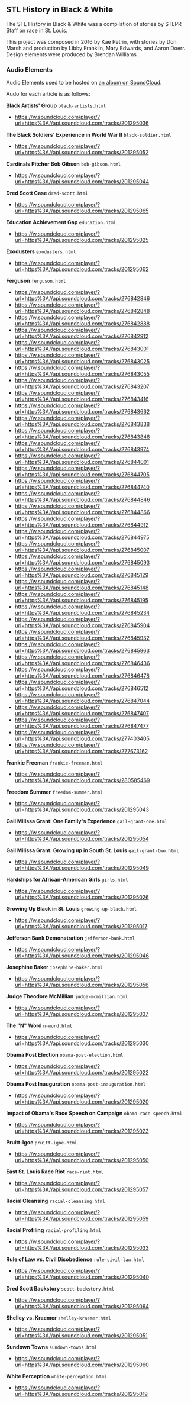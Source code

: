 ## STL History in Black & White

The STL History in Black & White was a compilation of stories by STLPR Staff on race in St. Louis.

This project was composed in 2016 by Kae Petrin, with stories by Don Marsh and production by Libby Franklin, Mary Edwards, and Aaron Doerr. Design elements were produced by Brendan Williams.

### Audio Elements

Audio Elements used to be hosted on [an album on SoundCloud](https://soundcloud.com/st-louis-public-radio/sets/st-louis-history-in-black-white).

Audo for each article is as follows:

**Black Artists' Group** `black-artists.html`
* https://w.soundcloud.com/player/?url=https%3A//api.soundcloud.com/tracks/201295036

**The Black Soldiers' Experience in World War II** `black-soldier.html`
* https://w.soundcloud.com/player/?url=https%3A//api.soundcloud.com/tracks/201295052

**Cardinals Pitcher Bob Gibson** `bob-gibson.html`
* https://w.soundcloud.com/player/?url=https%3A//api.soundcloud.com/tracks/201295044

**Dred Scott Case** `dred-scott.html`
* https://w.soundcloud.com/player/?url=https%3A//api.soundcloud.com/tracks/201295065

**Education Achievement Gap** `education.html`
* https://w.soundcloud.com/player/?url=https%3A//api.soundcloud.com/tracks/201295025

**Exodusters** `exodusters.html`
* https://w.soundcloud.com/player/?url=https%3A//api.soundcloud.com/tracks/201295062

**Ferguson** `ferguson.html`
* https://w.soundcloud.com/player/?url=https%3A//api.soundcloud.com/tracks/276842846
* https://w.soundcloud.com/player/?url=https%3A//api.soundcloud.com/tracks/276842848
* https://w.soundcloud.com/player/?url=https%3A//api.soundcloud.com/tracks/276842888
* https://w.soundcloud.com/player/?url=https%3A//api.soundcloud.com/tracks/276842912
* https://w.soundcloud.com/player/?url=https%3A//api.soundcloud.com/tracks/276843001
* https://w.soundcloud.com/player/?url=https%3A//api.soundcloud.com/tracks/276843025
* https://w.soundcloud.com/player/?url=https%3A//api.soundcloud.com/tracks/276843055
* https://w.soundcloud.com/player/?url=https%3A//api.soundcloud.com/tracks/276843207
* https://w.soundcloud.com/player/?url=https%3A//api.soundcloud.com/tracks/276843416
* https://w.soundcloud.com/player/?url=https%3A//api.soundcloud.com/tracks/276843662
* https://w.soundcloud.com/player/?url=https%3A//api.soundcloud.com/tracks/276843838
* https://w.soundcloud.com/player/?url=https%3A//api.soundcloud.com/tracks/276843848
* https://w.soundcloud.com/player/?url=https%3A//api.soundcloud.com/tracks/276843974
* https://w.soundcloud.com/player/?url=https%3A//api.soundcloud.com/tracks/276844001
* https://w.soundcloud.com/player/?url=https%3A//api.soundcloud.com/tracks/276844705
* https://w.soundcloud.com/player/?url=https%3A//api.soundcloud.com/tracks/276844740
* https://w.soundcloud.com/player/?url=https%3A//api.soundcloud.com/tracks/276844846
* https://w.soundcloud.com/player/?url=https%3A//api.soundcloud.com/tracks/276844866
* https://w.soundcloud.com/player/?url=https%3A//api.soundcloud.com/tracks/276844912
* https://w.soundcloud.com/player/?url=https%3A//api.soundcloud.com/tracks/276844975
* https://w.soundcloud.com/player/?url=https%3A//api.soundcloud.com/tracks/276845007
* https://w.soundcloud.com/player/?url=https%3A//api.soundcloud.com/tracks/276845093
* https://w.soundcloud.com/player/?url=https%3A//api.soundcloud.com/tracks/276845129
* https://w.soundcloud.com/player/?url=https%3A//api.soundcloud.com/tracks/276845148
* https://w.soundcloud.com/player/?url=https%3A//api.soundcloud.com/tracks/276845195
* https://w.soundcloud.com/player/?url=https%3A//api.soundcloud.com/tracks/276845234
* https://w.soundcloud.com/player/?url=https%3A//api.soundcloud.com/tracks/276845904
* https://w.soundcloud.com/player/?url=https%3A//api.soundcloud.com/tracks/276845932
* https://w.soundcloud.com/player/?url=https%3A//api.soundcloud.com/tracks/276845963
* https://w.soundcloud.com/player/?url=https%3A//api.soundcloud.com/tracks/276846436
* https://w.soundcloud.com/player/?url=https%3A//api.soundcloud.com/tracks/276846478
* https://w.soundcloud.com/player/?url=https%3A//api.soundcloud.com/tracks/276846512
* https://w.soundcloud.com/player/?url=https%3A//api.soundcloud.com/tracks/276847044
* https://w.soundcloud.com/player/?url=https%3A//api.soundcloud.com/tracks/276847407
* https://w.soundcloud.com/player/?url=https%3A//api.soundcloud.com/tracks/276847477
* https://w.soundcloud.com/player/?url=https%3A//api.soundcloud.com/tracks/277403405
* https://w.soundcloud.com/player/?url=https%3A//api.soundcloud.com/tracks/277673162

**Frankie Freeman** `frankie-freeman.html`
* https://w.soundcloud.com/player/?url=https%3A//api.soundcloud.com/tracks/280585469

**Freedom Summer** `freedom-summer.html`
* https://w.soundcloud.com/player/?url=https%3A//api.soundcloud.com/tracks/201295043

**Gail Milissa Grant: One Family's Experience** `gail-grant-one.html`
* https://w.soundcloud.com/player/?url=https%3A//api.soundcloud.com/tracks/201295054

**Gail Milissa Grant: Growing up in South St. Louis** `gail-grant-two.html`
* https://w.soundcloud.com/player/?url=https%3A//api.soundcloud.com/tracks/201295049

**Hardships for African-American Girls** `girls.html`
* https://w.soundcloud.com/player/?url=https%3A//api.soundcloud.com/tracks/201295026

**Growing Up Black in St. Louis** `growing-up-black.html`
* https://w.soundcloud.com/player/?url=https%3A//api.soundcloud.com/tracks/201295017

**Jefferson Bank Demonstration** `jefferson-bank.html`
* https://w.soundcloud.com/player/?url=https%3A//api.soundcloud.com/tracks/201295046

**Josephine Baker** `josephine-baker.html`
* https://w.soundcloud.com/player/?url=https%3A//api.soundcloud.com/tracks/201295056

**Judge Theodore McMillian** `judge-mcmillian.html`
* https://w.soundcloud.com/player/?url=https%3A//api.soundcloud.com/tracks/201295037

**The "N" Word** `n-word.html`
* https://w.soundcloud.com/player/?url=https%3A//api.soundcloud.com/tracks/201295030

**Obama Post Election** `obama-post-election.html`
* https://w.soundcloud.com/player/?url=https%3A//api.soundcloud.com/tracks/201295022

**Obama Post Inauguration** `obama-post-inauguration.html`
* https://w.soundcloud.com/player/?url=https%3A//api.soundcloud.com/tracks/201295020

**Impact of Obama's Race Speech on Campaign** `obama-race-speech.html`
* https://w.soundcloud.com/player/?url=https%3A//api.soundcloud.com/tracks/201295023

**Pruitt-Igoe** `pruitt-igoe.html`
* https://w.soundcloud.com/player/?url=https%3A//api.soundcloud.com/tracks/201295050

**East St. Louis Race Riot** `race-riot.html`
* https://w.soundcloud.com/player/?url=https%3A//api.soundcloud.com/tracks/201295057

**Racial Cleansing** `racial-cleansing.html`
* https://w.soundcloud.com/player/?url=https%3A//api.soundcloud.com/tracks/201295059

**Racial Profiling** `racial-profiling.html`
* https://w.soundcloud.com/player/?url=https%3A//api.soundcloud.com/tracks/201295033

**Rule of Law vs. Civil Disobedience** `rule-civil-law.html`
* https://w.soundcloud.com/player/?url=https%3A//api.soundcloud.com/tracks/201295040

**Dred Scott Backstory** `scott-backstory.html`
* https://w.soundcloud.com/player/?url=https%3A//api.soundcloud.com/tracks/201295064

**Shelley vs. Kraemer** `shelley-kraemer.html`
* https://w.soundcloud.com/player/?url=https%3A//api.soundcloud.com/tracks/201295051

**Sundown Towns** `sundown-towns.html`
* https://w.soundcloud.com/player/?url=https%3A//api.soundcloud.com/tracks/201295060

**White Perception** `white-perception.html`
* https://w.soundcloud.com/player/?url=https%3A//api.soundcloud.com/tracks/201295019

